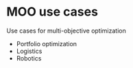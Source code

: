 # MOO use cases
Use cases for multi-objective optimization
- Portfolio optimization
- Logistics
- Robotics
